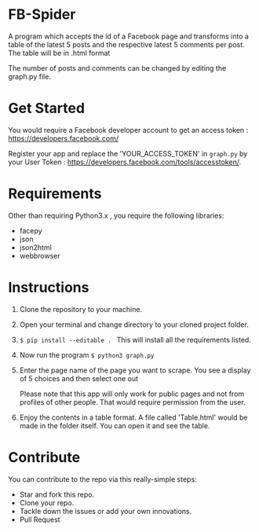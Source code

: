 # FB-Spider
A program which accepts the id of a Facebook page and transforms into a table of the latest 5 posts and the respective latest 5 comments per post. The table will be in .html format 

The number of posts and comments can be changed by editing the graph.py file.


# Get Started

You would require a Facebook developer account to get an access token : https://developers.facebook.com/

Register your app and replace the 'YOUR_ACCESS_TOKEN' in `graph.py` by your User Token : https://developers.facebook.com/tools/accesstoken/.


# Requirements
Other than requiring Python3.x , you require the following libraries:<br>
* facepy<br>
* json<br>
* json2html<br>
* webbrowser<br>


# Instructions

1. Clone the repository to your machine.

2. Open your terminal and change directory to your cloned project folder.

3. `$ pip install --editable . ` This will install all the requirements listed.

4. Now run the program `$ python3 graph.py `

3. Enter the page name of the page you want to scrape. You see a display of 5 choices and then select one out 

	Please note that this app will only work for public pages and not from profiles of other people.
	That would require permission from the user.
4. Enjoy the contents in a table format.
   A file called 'Table.html' would be made in the folder itself.
   You can open it and see the table.
   
# Contribute
You can contribute to the repo via this really-simple steps:<br>
* Star and fork this repo.<br>
* Clone your repo.<br>
* Tackle down the issues or add your own innovations.<br>
* Pull Request<br>
